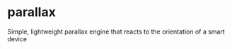 parallax
========

Simple, lightweight parallax engine that reacts to the orientation of a smart device
